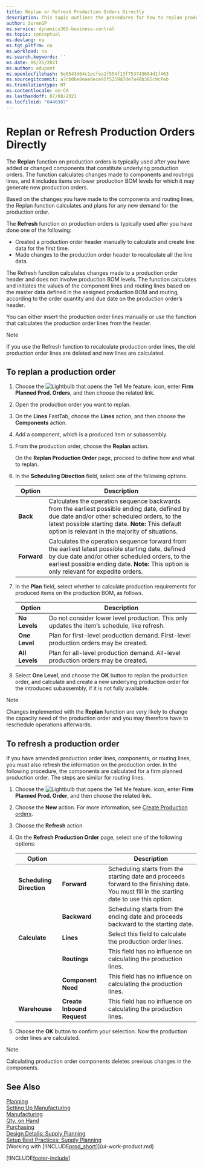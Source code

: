 ```yaml
---
title: Replan or Refresh Production Orders Directly
description: This topic outlines the procedures for how to replan production orders and refresh production orders directly.
author: SorenGP
ms.service: dynamics365-business-central
ms.topic: conceptual
ms.devlang: na
ms.tgt_pltfrm: na
ms.workload: na
ms.search.keywords: ''
ms.date: 06/25/2021
ms.author: edupont
ms.openlocfilehash: 5e8543d64c1ecfea1f554f13f753743684d1f463
ms.sourcegitcommit: a7cb0be8eae6ece95f5259d7de7a48b385c9cfeb
ms.translationtype: HT
ms.contentlocale: en-CA
ms.lasthandoff: 07/08/2021
ms.locfileid: "6440387"
---
```

# <a name="replan-or-refresh-production-orders-directly"></a>Replan or Refresh Production Orders Directly
The **Replan** function on production orders is typically used after you have added or changed components that constitute underlying production orders. The function calculates changes made to components and routings lines, and it includes items on lower production BOM levels for which it may generate new production orders.  

Based on the changes you have made to the components and routing lines, the Replan function calculates and plans for any new demand for the production order.  

The **Refresh** function on production orders is typically used after you have done one of the following:

- Created a production order header manually to calculate and create line data for the first time.
- Made changes to the production order header to recalculate all the line data.

The Refresh function calculates changes made to a production order header and does not involve production BOM levels. The function calculates and initiates the values of the component lines and routing lines based on the master data defined in the assigned production BOM and routing, according to the order quantity and due date on the production order’s header.

You can either insert the production order lines manually or use the function that calculates the production order lines from the header.  

> [!NOTE]
> If you use the Refresh function to recalculate production order lines, the old production order lines are deleted and new lines are calculated.  

## <a name="to-replan-a-production-order"></a>To replan a production order  
1.  Choose the ![Lightbulb that opens the Tell Me feature.](media/ui-search/search_small.png "Tell me what you want to do") icon, enter **Firm Planned Prod. Orders**, and then choose the related link.  
2.  Open the production order you want to replan.  
3.  On the **Lines** FastTab, choose the **Lines** action, and then choose the **Components** action.  
4.  Add a component, which is a produced item or subassembly.  
5.  From the production order, choose the **Replan** action.  

    On the **Replan Production Order** page, proceed to define how and what to replan.  
6.  In the **Scheduling Direction** field, select one of the following options.  

    |Option|Description|  
    |----------------------------------|---------------------------------------|  
    |**Back**|Calculates the operation sequence backwards from the earliest possible ending date, defined by due date and/or other scheduled orders, to the latest possible starting date. **Note:**  This default option is relevant in the majority of situations.|  
    |**Forward**|Calculates the operation sequence forward from the earliest latest possible starting date, defined by due date and/or other scheduled orders, to the earliest possible ending date. **Note:**  This option is only relevant for expedite orders.|  

7.  In the **Plan** field, select whether to calculate production requirements for produced items on the production BOM, as follows.  

    |Option|Description|  
    |----------------------------------|---------------------------------------|  
    |**No Levels**|Do not consider lower level production. This only updates the item’s schedule, like refresh.|  
    |**One Level**|Plan for first-level production demand. First-level production orders may be created.|  
    |**All Levels**|Plan for all-level production demand. All-level production orders may be created.|  

8.  Select **One Level**, and choose the **OK** button to replan the production order, and calculate and create a new underlying production order for the introduced subassembly, if it is not fully available.  

> [!NOTE]  
>  Changes implemented with the **Replan** function are very likely to change the capacity need of the production order and you may therefore have to reschedule operations afterwards.  

## <a name="to-refresh-a-production-order"></a>To refresh a production order  
If you have amended production order lines, components, or routing lines, you must also refresh the information on the production order. In the following procedure, the components are calculated for a firm planned production order. The steps are similar for routing lines.

1.  Choose the ![Lightbulb that opens the Tell Me feature.](media/ui-search/search_small.png "Tell me what you want to do") icon, enter **Firm Planned Prod. Order**, and then choose the related link.  
2.  Choose the **New** action. For more information, see [Create Production orders](production-how-to-create-production-orders.md).  
3.  Choose the **Refresh** action.
4. On the **Refresh Production Order** page, select one of the following options:

    |Option||Description|  
    |----------------------------------|---------------|---------------------------------------|  
    |**Scheduling Direction**|**Forward**|Scheduling starts from the starting date and proceeds forward to the finishing date. You must fill in the starting date to use this option.|  
    ||**Backward**|Scheduling starts from the ending date and proceeds backward to the starting date.|  
    |**Calculate**|**Lines**|Select this field to calculate the production order lines.|  
    ||**Routings**|This field has no influence on calculating the production lines.|  
    ||**Component Need**|This field has no influence on calculating the production lines.|  
    |**Warehouse**|**Create Inbound Request**|This field has no influence on calculating the production lines.|  

5. Choose the **OK** button to confirm your selection. Now the production order lines are calculated.

> [!NOTE]  
>  Calculating production order components deletes previous changes in the components.

## <a name="see-also"></a>See Also  
[Planning](production-planning.md)  
[Setting Up Manufacturing](production-configure-production-processes.md)  
[Manufacturing](production-manage-manufacturing.md)    
[Qty. on Hand](inventory-manage-inventory.md)  
[Purchasing](purchasing-manage-purchasing.md)  
[Design Details: Supply Planning](design-details-supply-planning.md)   
[Setup Best Practices: Supply Planning](setup-best-practices-supply-planning.md)  
[Working with [!INCLUDE[prod_short](includes/prod_short.md)]](ui-work-product.md)


[!INCLUDE[footer-include](includes/footer-banner.md)]